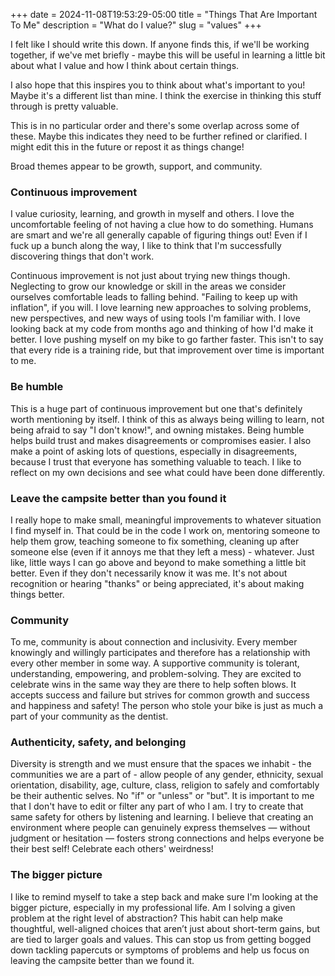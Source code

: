 +++
date = 2024-11-08T19:53:29-05:00
title = "Things That Are Important To Me"
description = "What do I value?"
slug = "values"
+++

I felt like I should write this down. If anyone finds this, if we'll be working together, if we've met briefly - maybe this will be useful in learning a little bit about what I value and how I think about certain things.

I also hope that this inspires you to think about what's important to you! Maybe it's a different list than mine. I think the exercise in thinking this stuff through is pretty valuable.

This is in no particular order and there's some overlap across some of these. Maybe this indicates they need to be further refined or clarified. I might edit this in the future or repost it as things change!

Broad themes appear to be growth, support, and community.

### Continuous improvement

I value curiosity, learning, and growth in myself and others. I love the uncomfortable feeling of not having a clue how to do something. Humans are smart and we're all generally capable of figuring things out! Even if I fuck up a bunch along the way, I like to think that I'm successfully discovering things that don't work.

Continuous improvement is not just about trying new things though. Neglecting to grow our knowledge or skill in the areas we consider ourselves comfortable leads to falling behind. "Failing to keep up with inflation", if you will. I love learning new approaches to solving problems, new perspectives, and new ways of using tools I'm familiar with. I love looking back at my code from months ago and thinking of how I'd make it better. I love pushing myself on my bike to go farther faster. This isn't to say that every ride is a training ride, but that improvement over time is important to me.

### Be humble

This is a huge part of continuous improvement but one that's definitely worth mentioning by itself. I think of this as always being willing to learn, not being afraid to say "I don't know!", and owning mistakes. Being humble helps build trust and makes disagreements or compromises easier. I also make a point of asking lots of questions, especially in disagreements, because I trust that everyone has something valuable to teach. I like to reflect on my own decisions and see what could have been done differently.

### Leave the campsite better than you found it

I really hope to make small, meaningful improvements to whatever situation I find myself in. That could be in the code I work on, mentoring someone to help them grow, teaching someone to fix something, cleaning up after someone else (even if it annoys me that they left a mess) - whatever. Just like, little ways I can go above and beyond to make something a little bit better. Even if they don't necessarily know it was me. It's not about recognition or hearing "thanks" or being appreciated, it's about making things better.

### Community

To me, community is about connection and inclusivity. Every member knowingly and willingly participates and therefore has a relationship with every other member in some way. A supportive community is tolerant, understanding, empowering, and problem-solving. They are excited to celebrate wins in the same way they are there to help soften blows. It accepts success and failure but strives for common growth and success and happiness and safety! The person who stole your bike is just as much a part of your community as the dentist.

### Authenticity, safety, and belonging

Diversity is strength and we must ensure that the spaces we inhabit - the communities we are a part of - allow people of any gender, ethnicity, sexual orientation, disability, age, culture, class, religion to safely and comfortably be their authentic selves. No "if" or "unless" or "but". It is important to me that I don't have to edit or filter any part of who I am. I try to create that same safety for others by listening and learning. I believe that creating an environment where people can genuinely express themselves — without judgment or hesitation — fosters strong connections and helps everyone be their best self! Celebrate each others' weirdness!

### The bigger picture

I like to remind myself to take a step back and make sure I'm looking at the bigger picture, especially in my professional life. Am I solving a given problem at the right level of abstraction? This habit can help make thoughtful, well-aligned choices that aren’t just about short-term gains, but are tied to larger goals and values. This can stop us from getting bogged down tackling papercuts or symptoms of problems and help us focus on leaving the campsite better than we found it.
